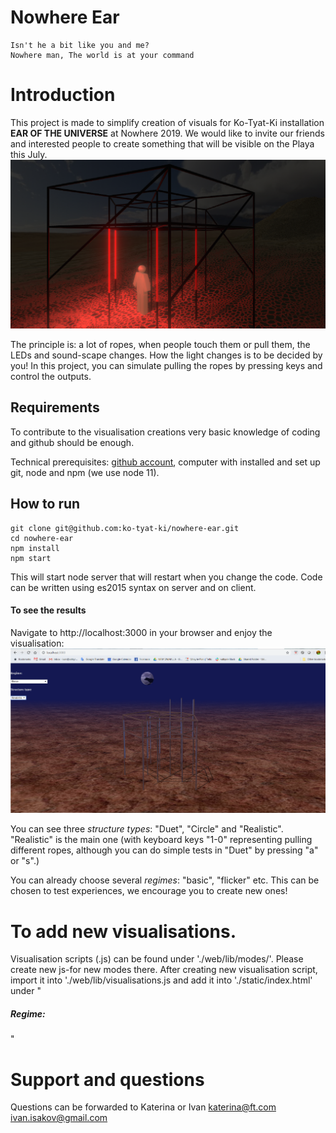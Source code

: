 # Nowhere Ear

```
Isn't he a bit like you and me?
Nowhere man, The world is at your command
```
# Introduction

This project is made to simplify creation of visuals for Ko-Tyat-Ki 
installation **EAR OF THE UNIVERSE** at Nowhere 2019. We would like to 
invite our friends and interested people to create something 
that will be visible on the Playa this July.
![Structure Render](/images/structure_render.png)

The principle is:
a lot of ropes, when people touch them or pull them, the LEDs and
sound-scape changes. How the light changes is to be decided by you!
In this project, you can simulate pulling the ropes by 
pressing keys and control the outputs.

## Requirements

To contribute to the visualisation creations very basic knowledge of coding
and github should be enough.

Technical prerequisites: [github account](https://help.github.com/en/articles/connecting-to-github-with-ssh), computer with installed and set up git,
node and npm (we use node 11).

## How to run
```
git clone git@github.com:ko-tyat-ki/nowhere-ear.git
cd nowhere-ear
npm install
npm start
```

This will start node server that will restart when you change the code.
Code can be written using es2015 syntax on server and on client.

#### To see the results
Navigate to http://localhost:3000 in your browser and enjoy the visualisation:
![Screen print](/images/screen.png)

You can see three *structure types*: "Duet", "Circle" and "Realistic".
"Realistic" is the main one (with keyboard keys "1-0" representing pulling different ropes, 
although you can do simple tests in "Duet" by pressing "a" or "s".)

You can already choose several *regimes*: "basic", "flicker" etc. This can be chosen to test experiences,
we encourage you to create new ones!

# To add new visualisations.
Visualisation scripts (.js) can be found under './web/lib/modes/'. Please create new js-for new modes there. 
After creating new visualisation script, import it into './web/lib/visualisations.js and add it into './static/index.html' under "<h5>Regime:</h5>"

# Support and questions
Questions can be forwarded to Katerina or Ivan
katerina@ft.com
ivan.isakov@gmail.com
